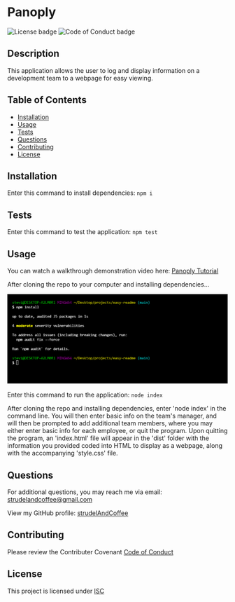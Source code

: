 # Panoply

![License badge](https://img.shields.io/badge/License-ISC-green)
![Code of Conduct badge](https://img.shields.io/badge/Contributor%20Covenant-2.1-4baaaa.svg)

## Description

This application allows the user to log and display information on a development team to a webpage for easy viewing.

## Table of Contents

* [Installation](#installation)
* [Usage](#usage)
* [Tests](#tests)
* [Questions](#questions)
* [Contributing](#contributing)
* [License](#license)

## Installation

Enter this command to install dependencies: `npm i`

## Tests

Enter this command to test the application: `npm test`

## Usage

You can watch a walkthrough demonstration video here: [Panoply Tutorial](https://drive.google.com/file/d/1TMy76afdcd2XXwbZjp95AKVuM0wDPKr9/view?usp=sharing)

After cloning the repo to your computer and installing dependencies...

![Installing dependencies in Git Bash](https://github.com/strudelAndCoffee/easy-readme/blob/main/assets/images/demo-screencap-1.png)

Enter this command to run the application: `node index`

After cloning the repo and installing dependencies, enter 'node index' in the command line. You will then enter basic info on the team's manager, and will then be prompted to add additional team members, where you may either enter basic info for each employee, or quit the program. Upon quitting the program, an 'index.html' file will appear in the 'dist' folder with the information you provided coded into HTML to display as a webpage, along with the accompanying 'style.css' file.

## Questions

For additional questions, you may reach me via email: strudelandcoffee@gmail.com 

View my GitHub profile: [strudelAndCoffee](https://github.com/strudelAndCoffee)

## Contributing

Please review the Contributer Covenant [Code of Conduct](https://www.contributor-covenant.org/version/2/1/code_of_conduct/code_of_conduct.txt)

## License

This project is licensed under [ISC](https://choosealicense.com/licenses/isc)
